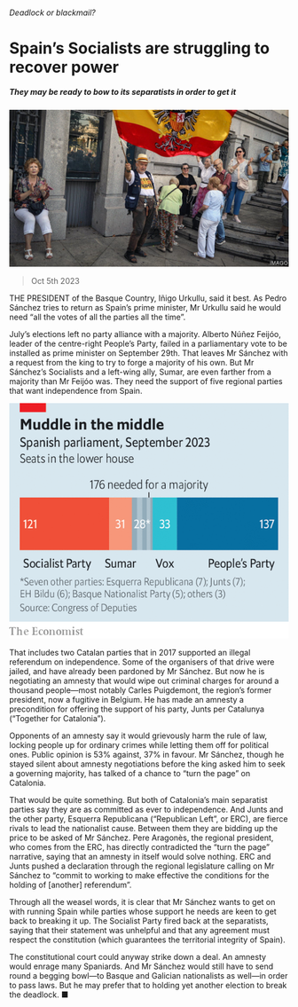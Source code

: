 ###### Deadlock or blackmail?

# Spain’s Socialists are struggling to recover power 

##### They may be ready to bow to its separatists in order to get it 

![image](images/20231007_EUP505.jpg) 

> Oct 5th 2023 

THE PRESIDENT of the Basque Country, Iñigo Urkullu, said it best. As Pedro Sánchez tries to return as Spain’s prime minister, Mr Urkullu said he would need “all the votes of all the parties all the time”. 

July’s elections left no party alliance with a majority. Alberto Núñez Feijóo, leader of the centre-right People’s Party, failed in a parliamentary vote to be installed as prime minister on September 29th. That leaves Mr Sánchez with a request from the king to try to forge a majority of his own. But Mr Sánchez’s Socialists and a left-wing ally, Sumar, are even farther from a majority than Mr Feijóo was. They need the support of five regional parties that want independence from Spain.

![image](images/20231007_EUC650.png) 


That includes two Catalan parties that in 2017 supported an illegal referendum on independence. Some of the organisers of that drive were jailed, and have already been pardoned by Mr Sánchez. But now he is negotiating an amnesty that would wipe out criminal charges for around a thousand people—most notably Carles Puigdemont, the region’s former president, now a fugitive in Belgium. He has made an amnesty a precondition for offering the support of his party, Junts per Catalunya (“Together for Catalonia”).

Opponents of an amnesty say it would grievously harm the rule of law, locking people up for ordinary crimes while letting them off for political ones. Public opinion is 53% against, 37% in favour. Mr Sánchez, though he stayed silent about amnesty negotiations before the king asked him to seek a governing majority, has talked of a chance to “turn the page” on Catalonia.

That would be quite something. But both of Catalonia’s main separatist parties say they are as committed as ever to independence. And Junts and the other party, Esquerra Republicana (“Republican Left”, or ERC), are fierce rivals to lead the nationalist cause. Between them they are bidding up the price to be asked of Mr Sánchez. Pere Aragonès, the regional president, who comes from the ERC, has directly contradicted the “turn the page” narrative, saying that an amnesty in itself would solve nothing. ERC and Junts pushed a declaration through the regional legislature calling on Mr Sánchez to “commit to working to make effective the conditions for the holding of [another] referendum”.

Through all the weasel words, it is clear that Mr Sánchez wants to get on with running Spain while parties whose support he needs are keen to get back to breaking it up. The Socialist Party fired back at the separatists, saying that their statement was unhelpful and that any agreement must respect the constitution (which guarantees the territorial integrity of Spain). 

The constitutional court could anyway strike down a deal. An amnesty would enrage many Spaniards. And Mr Sánchez would still have to send round a begging bowl—to Basque and Galician nationalists as well—in order to pass laws. But he may prefer that to holding yet another election to break the deadlock. ■

